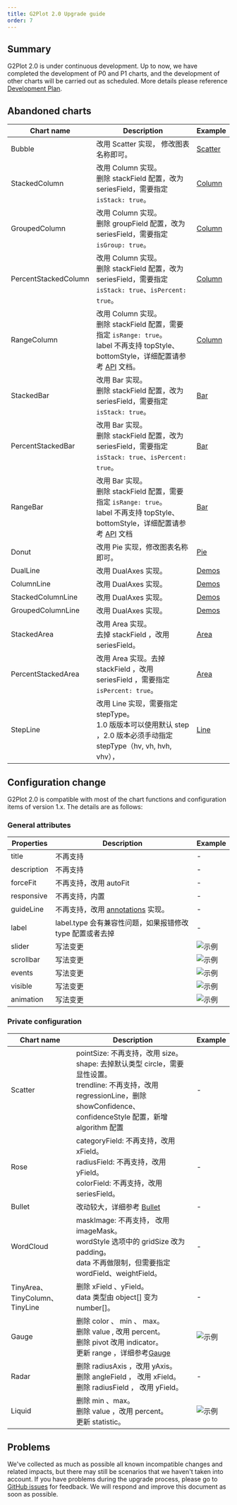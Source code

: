 ```yaml
---
title: G2Plot 2.0 Upgrade guide
order: 7
---
```


## Summary

G2Plot 2.0 is under continuous development. Up to now, we have completed the development of P0 and P1 charts, and the development of other charts will be carried out as scheduled. More details please reference [Development Plan](https://www.yuque.com/antv/g2plot/ffgrfy#U9F3).

## Abandoned charts

| Chart name           | Description                                                                                                                                                                              | Example                                               |
| -------------------- | ---------------------------------------------------------------------------------------------------------------------------------------------------------------------------------------- | ----------------------------------------------------- |
| Bubble               | 改用 Scatter 实现， 修改图表名称即可。                                                                                                                                                   | [Scatter](/en/examples/scatter/bubble#quadrant)     |
| StackedColumn        | 改用 Column 实现。<br/> 删除 stackField 配置，改为 seriesField，需要指定 `isStack: true`。                                                                                               | [Column](/en/examples/column/stacked)               |
| GroupedColumn        | 改用 Column 实现。<br/>删除 groupField 配置，改为 seriesField，需要指定 `isGroup: true`。                                                                                                | [Column](/en/examples/column/grouped)               |
| PercentStackedColumn | 改用 Column 实现。<br/> 删除 stackField 配置，改为 seriesField，需要指定 `isStack: true`、`isPercent: true`。                                                                            | [Column](/en/examples/column/percent)               |
| RangeColumn          | 改用 Column 实现。 <br/> 删除 stackField 配置，需要指定 `isRange: true`。 <br/> label 不再支持 topStyle、bottomStyle，详细配置请参考 [API](/en/examples/column/range/API#label) 文档。 | [Column](/en/examples/column/range#basic)           |
| StackedBar           | 改用 Bar 实现。<br/>删除 stackField 配置，改为 seriesField，需要指定 `isStack: true`。                                                                                                   | [Bar](/en/examples/bar/stacked)                     |
| PercentStackedBar    | 改用 Bar 实现。<br/> 删除 stackField 配置，改为 seriesField，需要指定 `isStack: true`、`isPercent: true`。                                                                               | [Bar](/en/examples/bar/percent)                     |
| RangeBar             | 改用 Bar 实现。 <br/>删除 stackField 配置，需要指定 `isRange: true`。 <br/> label 不再支持 topStyle、bottomStyle，详细配置请参考 [API](/en/examples/bar/range/API#label) 文档          | [Bar](/en/examples/bar/range#basic)                 |
| Donut                | 改用 Pie 实现，修改图表名称即可。                                                                                                                                                        | [Pie](/en/examples/pie/donut)                       |
| DualLine             | 改用 DualAxes 实现。                                                                                                                                                                     | [Demos](/en/examples/dual-axes/dual-line)           |
| ColumnLine           | 改用 DualAxes 实现。                                                                                                                                                                     | [Demos](/en/examples/dual-axes/column-line)         |
| StackedColumnLine    | 改用 DualAxes 实现。                                                                                                                                                                     | [Demos](/en/examples/dual-axes/stacked-column-line) |
| GroupedColumnLine    | 改用 DualAxes 实现。                                                                                                                                                                     | [Demos](/en/examples/dual-axes/grouped-column-line) |
| StackedArea          | 改用 Area 实现。 <br/>去掉 stackField ，改用 seriesField。                                                                                                                               | [Area](/en/examples/area/stacked)                   |
| PercentStackedArea   | 改用 Area 实现。去掉 stackField ，改用 seriesField ，需要指定 `isPercent: true`。                                                                                                        | [Area](/en/examples/area/percent)                   |
| StepLine             | 改用 Line 实现，需要指定 stepType。<br/>1.0 版版本可以使用默认 step ，2.0 版本必须手动指定 stepType（hv, vh, hvh, vhv），                                                                | [Line](/en/examples/line/step)                      |

## Configuration change

G2Plot 2.0 is compatible with most of the chart functions and configuration items of version 1.x. The details are as follows:

### General attributes

| Properties  | Description                                                            | Example                                                                                                        |
| ----------- | ---------------------------------------------------------------------- | -------------------------------------------------------------------------------------------------------------- |
| title       | 不再支持                                                               | -                                                                                                              |
| description | 不再支持                                                               | -                                                                                                              |
| forceFit    | 不再支持，改用 autoFit                                                 | -                                                                                                              |
| responsive  | 不再支持，内置                                                         | -                                                                                                              |
| guideLine   | 不再支持，改用 [annotations](/en/examples/general/annotation) 实现。 | -                                                                                                              |
| label       | label.type 会有兼容性问题，如果报错修改 type 配置或者去掉              | -                                                                                                              |
| slider      | 写法变更                                                               | <img src="https://gw.alipayobjects.com/mdn/rms_d314dd/afts/img/A*IZmLQaZ8ANMAAAAAAAAAAAAAARQnAQ" alt="示例" /> |
| scrollbar   | 写法变更                                                               | <img src="https://gw.alipayobjects.com/mdn/rms_d314dd/afts/img/A*Zq3NSpae7NEAAAAAAAAAAAAAARQnAQ" alt="示例" /> |
| events      | 写法变更                                                               | <img src="https://gw.alipayobjects.com/mdn/rms_d314dd/afts/img/A*NW8VTp2JPm0AAAAAAAAAAAAAARQnAQ" alt="示例" /> |
| visible     | 写法变更                                                               | <img src="https://gw.alipayobjects.com/mdn/rms_d314dd/afts/img/A*WRVJR6jRJ5AAAAAAAAAAAAAAARQnAQ" alt="示例" /> |
| animation   | 写法变更                                                               | <img src="https://gw.alipayobjects.com/mdn/rms_d314dd/afts/img/A*CE30TZLMIL4AAAAAAAAAAAAAARQnAQ" alt="示例" /> |

### Private configuration

| Chart name                      | Description                                                                                                                                                                                      | Example                                                                                                        |
| ------------------------------- | ------------------------------------------------------------------------------------------------------------------------------------------------------------------------------------------------ | -------------------------------------------------------------------------------------------------------------- |
| Scatter                         | pointSize: 不再支持，改用 size。<br /> shape: 去掉默认类型 circle，需要显性设置。<br /> trendline: 不再支持，改用 regressionLine，删除 showConfidence、confidenceStyle 配置，新增 algorithm 配置 | -                                                                                                              |
| Rose                            | categoryField: 不再支持，改用 xField。<br /> radiusField: 不再支持，改用 yField。<br /> colorField: 不再支持，改用 seriesField。                                                                 | -                                                                                                              |
| Bullet                          | 改动较大，详细参考 [Bullet](/en/examples/progress-plots/bullet)                                                                                                                                | -                                                                                                              |
| WordCloud                       | maskImage: 不再支持， 改用 imageMask。<br /> wordStyle 选项中的 gridSize 改为 padding。<br /> data 不再做限制，但需要指定 wordField、weightField。                                               | -                                                                                                              |
| TinyArea、TinyColumn、 TinyLine | 删除 xField 、yField。<br /> data 类型由 object\[] 变为 number\[]。                                                                                                                                | -                                                                                                              |
| Gauge                           | 删除 color 、 min 、 max。<br />删除 value , 改用 percent。 <br />删除 pivot 改用 indicator。 <br /> 更新 range ，详细参考[Gauge](/en/examples/progress-plots/gauge#basic)                     | <img src="https://gw.alipayobjects.com/mdn/rms_d314dd/afts/img/A*icQqR71EdikAAAAAAAAAAAAAARQnAQ" alt="示例" /> |
| Radar                           | 删除 radiusAxis ，改用 yAxis。<br /> 删除 angleField ， 改用 xField。<br /> 删除 radiusField ， 改用 yField。                                                                                    | -                                                                                                              |
| Liquid                          | 删除 min 、max。<br /> 删除 value ，改用 percent。<br /> 更新 statistic。                                                                                                                        | <img src="https://gw.alipayobjects.com/mdn/rms_d314dd/afts/img/A*_CeWQbi4jlsAAAAAAAAAAAAAARQnAQ" alt="示例" /> |

## Problems

We've collected as much as possible all known incompatible changes and related impacts, but there may still be scenarios that we haven't taken into account. If you have problems during the upgrade process, please go to [GitHub issues](https://github.com/antvis/G2Plot/issues) for feedback. We will respond and improve this document as soon as possible.

